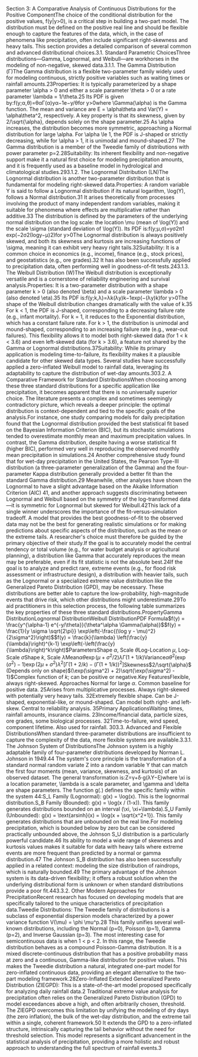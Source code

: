 Section 3: A Comparative Analysis of Continuous Distributions for the Positive ComponentThe choice of the conditional distribution for the positive values, f(y|y>0), is a critical step in building a two-part model. The distribution must be defined on the positive real line and should be flexible enough to capture the features of the data, which, in the case of phenomena like precipitation, often include significant right-skewness and heavy tails. This section provides a detailed comparison of several common and advanced distributional choices.3.1. Standard Parametric ChoicesThree distributions—Gamma, Lognormal, and Weibull—are workhorses in the modeling of non-negative, skewed data.3.1.1. The Gamma Distribution (Γ)The Gamma distribution is a flexible two-parameter family widely used for modeling continuous, strictly positive variables such as waiting times or rainfall amounts.23Properties: It is typically parameterized by a shape parameter \alpha > 0 and either a scale parameter \theta > 0 or a rate parameter \lambda = 1/\theta.25 Its PDF is given by:f(y;α,θ)=θαΓ(α)yα−1e−y/θ​for y>0where \Gamma(\alpha) is the Gamma function. The mean and variance are E = \alpha\theta and Var(Y) = \alpha\theta^2, respectively. A key property is that its skewness, given by 2/\sqrt{\alpha}, depends solely on the shape parameter.25 As \alpha increases, the distribution becomes more symmetric, approaching a Normal distribution for large \alpha. For \alpha \le 1, the PDF is J-shaped or strictly decreasing, while for \alpha > 1, it is unimodal and mound-shaped.27 The Gamma distribution is a member of the Tweedie family of distributions with power parameter p=2.28Suitability: Its inherent flexibility and non-negative support make it a natural first choice for modeling precipitation amounts, and it is frequently used as a baseline model in hydrological and climatological studies.293.1.2. The Lognormal Distribution (LN)The Lognormal distribution is another two-parameter distribution that is fundamental for modeling right-skewed data.Properties: A random variable Y is said to follow a Lognormal distribution if its natural logarithm, \log(Y), follows a Normal distribution.31 It arises theoretically from processes involving the product of many independent random variables, making it suitable for phenomena where effects are multiplicative rather than additive.33 The distribution is defined by the parameters of the underlying normal distribution on the log scale: the location \mu (mean of \log(Y)) and the scale \sigma (standard deviation of \log(Y)). Its PDF is:f(y;μ,σ)=yσ2π​1​exp(−2σ2(logy−μ)2​)for y>0The Lognormal distribution is always positively skewed, and both its skewness and kurtosis are increasing functions of \sigma, meaning it can exhibit very heavy right tails.32Suitability: It is a common choice in economics (e.g., income), finance (e.g., stock prices), and geostatistics (e.g., ore grades).32 It has also been successfully applied to precipitation data, often performing well in goodness-of-fit tests.243.1.3. The Weibull Distribution (W)The Weibull distribution is exceptionally versatile and is a cornerstone of reliability engineering and survival analysis.Properties: It is a two-parameter distribution with a shape parameter k > 0 (also denoted \beta) and a scale parameter \lambda > 0 (also denoted \eta).35 Its PDF is:f(y;k,λ)=λk​(λy​)k−1exp(−(λy​)k)for y>0The shape of the Weibull distribution changes dramatically with the value of k.35 For k < 1, the PDF is J-shaped, corresponding to a decreasing failure rate (e.g., infant mortality). For k = 1, it reduces to the Exponential distribution, which has a constant failure rate. For k > 1, the distribution is unimodal and mound-shaped, corresponding to an increasing failure rate (e.g., wear-out failures). This flexibility allows it to model both right-skewed data (for 1 < k < 3.6) and even left-skewed data (for k > 3.6), a feature not shared by the Gamma or Lognormal distributions.37Suitability: While its primary application is modeling time-to-failure, its flexibility makes it a plausible candidate for other skewed data types. Several studies have successfully applied a zero-inflated Weibull model to rainfall data, leveraging its adaptability to capture the distribution of wet-day amounts.303.2. A Comparative Framework for Standard DistributionsWhen choosing among these three standard distributions for a specific application like precipitation, it becomes apparent that there is no universally superior choice. The literature presents a complex and sometimes seemingly contradictory picture, which reveals a deeper principle: the optimal distribution is context-dependent and tied to the specific goals of the analysis.For instance, one study comparing models for daily precipitation found that the Lognormal distribution provided the best statistical fit based on the Bayesian Information Criterion (BIC), but its stochastic simulations tended to overestimate monthly mean and maximum precipitation values. In contrast, the Gamma distribution, despite having a worse statistical fit (higher BIC), performed very well in reproducing the observed monthly mean precipitation in simulations.24 Another comprehensive study found that for wet-day precipitation in the United States, the Pearson Type-III distribution (a three-parameter generalization of the Gamma) and the four-parameter Kappa distribution generally provided a better fit than the standard Gamma distribution.29 Meanwhile, other analyses have shown the Lognormal to have a slight advantage based on the Akaike Information Criterion (AIC) 41, and another approach suggests discriminating between Lognormal and Weibull based on the symmetry of the log-transformed data—it is symmetric for Lognormal but skewed for Weibull.42This lack of a single winner underscores the importance of the fit-versus-simulation tradeoff. A model that provides the best goodness-of-fit to the observed data may not be the best for generating realistic simulations or for making predictions about specific aspects of the distribution, such as the mean or the extreme tails. A researcher's choice must therefore be guided by the primary objective of their study.If the goal is to accurately model the central tendency or total volume (e.g., for water budget analysis or agricultural planning), a distribution like Gamma that accurately reproduces the mean may be preferable, even if its fit statistic is not the absolute best.24If the goal is to analyze and predict rare, extreme events (e.g., for flood risk assessment or infrastructure design), a distribution with heavier tails, such as the Lognormal or a specialized extreme value distribution like the Generalized Pareto Distribution (GPD), may be necessary. These distributions are better able to capture the low-probability, high-magnitude events that drive risk, which other distributions might underestimate.29To aid practitioners in this selection process, the following table summarizes the key properties of these three standard distributions.PropertyGamma DistributionLognormal DistributionWeibull DistributionPDF Formula$f(y) = \frac{y^{\alpha-1} e^{-y/\theta}}{\theta^\alpha \Gamma(\alpha)}$$f(y) = \frac{1}{y \sigma \sqrt{2\pi}} \exp\left(-\frac{(\log y - \mu)^2}{2\sigma^2}\right)$$f(y) = \frac{k}{\lambda} \left(\frac{y}{\lambda}\right)^{k-1} \exp\left(-\left(\frac{y}{\lambda}\right)^k\right)$ParametersShape $\alpha$, Scale $\theta$Log-Location $\mu$, Log-Scale $\sigma$Shape $k$, Scale $\lambda$Mean$\alpha\theta$$\exp(\mu + \sigma^2/2)$$\lambda \Gamma(1 + 1/k)$Variance$\alpha\theta^2$$(\exp(\sigma^2) - 1) \exp(2\mu + \sigma^2)$$\lambda^2 [\Gamma(1 + 2/k) - (\Gamma(1 + 1/k))^2]$Skewness$2/\sqrt{\alpha}$ (Depends only on shape)$(\exp(\sigma^2) + 2)\sqrt{\exp(\sigma^2) - 1}$Complex function of $k$; can be positive or negative.Key FeaturesFlexible, always right-skewed. Approaches Normal for large $\alpha$. Common baseline for positive data. 25Arises from multiplicative processes. Always right-skewed with potentially very heavy tails. 32Extremely flexible shape. Can be J-shaped, exponential-like, or mound-shaped. Can model both right- and left-skew. Central to reliability analysis. 35Primary ApplicationsWaiting times, rainfall amounts, insurance claims. 23Income/financial data, particle sizes, ore grades, some biological processes. 32Time-to-failure, wind speed, component lifetime. Also used for rainfall. 303.3. Advanced and Flexible DistributionsWhen standard three-parameter distributions are insufficient to capture the complexity of the data, more flexible systems are available.3.3.1. The Johnson System of DistributionsThe Johnson system is a highly adaptable family of four-parameter distributions developed by Norman L. Johnson in 1949.44 The system's core principle is the transformation of a standard normal random variate Z into a random variable Y that can match the first four moments (mean, variance, skewness, and kurtosis) of an observed dataset. The general transformation is:Z=γ+δ⋅g(λY−ξ​)where \xi is a location parameter, \lambda is a scale parameter, and \gamma and \delta are shape parameters. The function g(.) defines the specific family within the system 44:S_L Family (Lognormal): g(x) = \log(x). This is the lognormal distribution.S_B Family (Bounded): g(x) = \log(x / (1-x)). This family generates distributions bounded on an interval (\xi, \xi+\lambda).S_U Family (Unbounded): g(x) = \text{arsinh}(x) = \log(x + \sqrt{x^2+1}). This family generates distributions that are unbounded on the real line.For modeling precipitation, which is bounded below by zero but can be considered practically unbounded above, the Johnson S_U distribution is a particularly powerful candidate.46 Its ability to model a wide range of skewness and kurtosis values makes it suitable for data with heavy tails where extreme events are more frequent than predicted by a normal or gamma distribution.47 The Johnson S_B distribution has also been successfully applied in a related context: modeling the size distribution of raindrops, which is naturally bounded.49 The primary advantage of the Johnson system is its data-driven flexibility; it offers a robust solution when the underlying distributional form is unknown or when standard distributions provide a poor fit.443.3.2. Other Modern Approaches for PrecipitationRecent research has focused on developing models that are specifically tailored to the unique characteristics of precipitation data.Tweedie Distributions: The Tweedie family of distributions is a subclass of exponential dispersion models characterized by a power variance function V(\mu) = \phi \mu^p.28 This family unifies several well-known distributions, including the Normal (p=0), Poisson (p=1), Gamma (p=2), and Inverse Gaussian (p=3). The most interesting case for semicontinuous data is when 1 < p < 2. In this range, the Tweedie distribution behaves as a compound Poisson-Gamma distribution. It is a mixed discrete-continuous distribution that has a positive probability mass at zero and a continuous, Gamma-like distribution for positive values. This makes the Tweedie distribution a natural, integrated one-part model for zero-inflated continuous data, providing an elegant alternative to the two-part modeling framework.28Zero-Inflated Extended Generalized Pareto Distribution (ZIEGPD): This is a state-of-the-art model proposed specifically for analyzing daily rainfall data.2 Traditional extreme value analysis for precipitation often relies on the Generalized Pareto Distribution (GPD) to model exceedances above a high, and often arbitrarily chosen, threshold. The ZIEGPD overcomes this limitation by unifying the modeling of dry days (the zero inflation), the bulk of the wet-day distribution, and the extreme tail within a single, coherent framework.50 It extends the GPD to a zero-inflated structure, intrinsically capturing the tail behavior without the need for threshold selection. This model represents a significant advancement in the statistical analysis of precipitation, providing a more holistic and robust approach to understanding the full spectrum of rainfall events.3